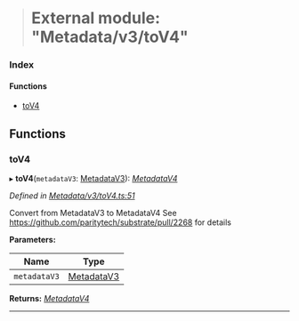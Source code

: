 > # External module: "Metadata/v3/toV4"

### Index

#### Functions

* [toV4](_metadata_v3_tov4_.md#tov4)

## Functions

###  toV4

▸ **toV4**(`metadataV3`: [MetadataV3](../classes/_metadata_v3_metadata_.metadatav3.md)): *[MetadataV4](../classes/_metadata_v4_metadata_.metadatav4.md)*

*Defined in [Metadata/v3/toV4.ts:51](https://github.com/polkadot-js/api/blob/3b8db2e/packages/types/src/Metadata/v3/toV4.ts#L51)*

Convert from MetadataV3 to MetadataV4
See https://github.com/paritytech/substrate/pull/2268 for details

**Parameters:**

Name | Type |
------ | ------ |
`metadataV3` | [MetadataV3](../classes/_metadata_v3_metadata_.metadatav3.md) |

**Returns:** *[MetadataV4](../classes/_metadata_v4_metadata_.metadatav4.md)*

___